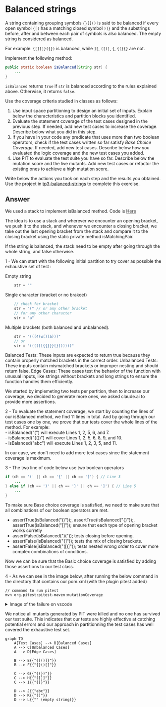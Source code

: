 # Balanced strings

A string containing grouping symbols `{}[]()` is said to be balanced if every open symbol `{[(` has a matching closed symbol `)]}` and the substrings before, after and between each pair of symbols is also balanced. The empty string is considered as balanced.

For example: `{[][]}({})` is balanced, while `][`, `([)]`, `{`, `{(}{}` are not.

Implement the following method:

```java
public static boolean isBalanced(String str) {
    ...
}
```

`isBalanced` returns `true` if `str` is balanced according to the rules explained above. Otherwise, it returns `false`.

Use the coverage criteria studied in classes as follows:

1. Use input space partitioning to design an initial set of inputs. Explain below the characteristics and partition blocks you identified.
2. Evaluate the statement coverage of the test cases designed in the previous step. If needed, add new test cases to increase the coverage. Describe below what you did in this step.
3. If you have in your code any predicate that uses more than two boolean operators, check if the test cases written so far satisfy *Base Choice Coverage*. If needed, add new test cases. Describe below how you evaluated the logic coverage and the new test cases you added.
4. Use PIT to evaluate the test suite you have so far. Describe below the mutation score and the live mutants. Add new test cases or refactor the existing ones to achieve a high mutation score.

Write below the actions you took on each step and the results you obtained.
Use the project in [tp3-balanced-strings](../code/tp3-balanced-strings) to complete this exercise.

## Answer
We used a stack to implement isBalanced method. 
Code is <a href="https://github.com/salahbdg/VV-ESIR-TP3/blob/xxx/code/tp3-balanced-strings/src/main/java/fr/istic/vv/StringUtils.java">Here</a>

The idea is to use a stack and wherever we encounter an opening bracket, we push it to the stack, and whenever we encounter a closing bracket,
we take out the last opening bracket from the stack and compare it to the closing bracket using the static private method isMatchingPair.

If the string is balanced, the stack need to be empty after going through the whole string, and false otherwise.

1 - We can start with the following initial partition to try cover as possible the exhaustive set of test :  

Empty string 

    
```java
    str = ""
```


Single character (bracket or no brakcet)

    
```java
    // check for bracket
    str = "(" // or any other bracket
    // for any other character
    str = "a"
```

Multiple brackets (both balanced and unbalanced).
    
```java
    str = "(((4(w())a)))" 
    // or
    str = "(((([[{{}}}[}])))))"
```

Balanced Tests: These inputs are expected to return true because they contain properly matched brackets in the correct order.
Unbalanced Tests: These inputs contain mismatched brackets or improper nesting and should return false.
Edge Cases: These cases test the behavior of the function with unusual inputs, like strings without brackets and long strings to ensure the function handles them efficiently.

We started by implemeting two tests per partition, then to increase our coverage, we decided to generate more ones, we asked claude.ai to provide more assertions.

2 - To evaluate the statement coverage, we start by counting the lines of our isBalanced method, we find 11 lines in total.
And by going through our test cases one by one, we prove that our tests cover the whole lines of the method.
For example:  
    - isBalanced("(") will execute Lines 1, 2, 5, 6, and 7.  
    - isBalanced("{(])") will cover Lines 1, 2, 5, 6, 8, 9, and 10.  
    - isBalanced("abc") will execute Lines 1, 2, 3, 5, and 11.  

In our case, we don't need to add more test cases since the statement coverage is maximum.  

3 - The two line of code below use two boolean operators  
  
```java
if (ch == '(' || ch == '{' || ch == '[') { // Line 3
    ...
} else if (ch == ')' || ch == '}' || ch == ']') { // Line 5
    ...
}
```

To make sure Base choice coverage is satisfied, we need to make sure that all combinations of our boolean operators are met.

- assertTrue(isBalanced("()"));, assertTrue(isBalanced("{}"));, assertTrue(isBalanced("[]")); ensure that each type of opening bracket works corretly
- assertFalse(isBalanced(")(")); tests closing before opening.
- assertFalse(isBalanced("{]")); tests the mix of closing brackets.
- assertFalse(isBalanced("([)]")); tests nested wrong order to cover more complex combinations of conditions.

Now we can be sure that the Basic choice coverage is satisfied by adding those assertions to our test class.


4 - As we can see in the image below, after running the below command in the directory that contains our pom.xml (with the plugin pitest added)
```command
// command to run pitest
mvn org.pitest:pitest-maven:mutationCoverage
```
<details>

<summary>Image of the failure on vscode</summary>  

![image](https://github.com/user-attachments/assets/28ebd8c3-58b0-4f13-aefc-830d1373d6fd)


</details> 

We notice all mutants generated by PIT were killed and no one has survived our test suite. This indicates that our tests are highly effective at catching potential errors 
and our approach in partitionning the test cases has well covered the exhaustive test set.  


```mermaid
graph TD
    A[Test Cases] --> B[Balanced Cases]
    A --> C[Unbalanced Cases]
    A --> D[Edge Cases]

    B --> E{{"{[()]}"}}
    B --> F{{"{}()[]"}}

    C --> G{{"{(})"}}
    C --> H{{"([)]"}}
    C --> I{{"{[}"}}

    D --> J{{"abc"}}
    D --> K{{"()"}}
    D --> L{{"" (empty string)}}
```




